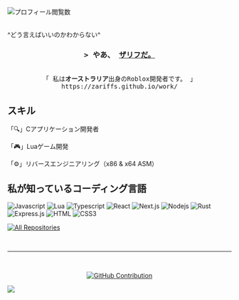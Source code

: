 ![プロフィール閲覧数](https://komarev.com/ghpvc/?username=Zariffs&style=for-the-badge) 
<!--![プロフィール閲覧数](https://komarev.com/ghpvc/?username=Zariffs&style=for-the-badge&base=4525393) -->
<br>
^どう言えばいいのかわからない^

<!--[![wakatime](https://wakatime.com/badge/user/eebb3dd8-d9b2-40de-9b88-6fd6cac99dbc.svg)](https://wakatime.com/@eebb3dd8-d9b2-40de-9b88-6fd6cac99dbc)-->

<!-- Intro  -->
<h3 align="center">
        <samp>&gt; やあ、
                <b><a target="_blank" href="https://example.com">ザリフだ。</a></b>
        </samp>
</h3>


<p align="center"> 
  <samp>
    <br>
    「 私は<b>オーストラリア</b>出身のRoblox開発者です。 」
    <br>
          https://zariffs.github.io/work/
    <br>
  </samp>
</p>

## スキル

「🔍」Cアプリケーション開発者

「🎮」Luaゲーム開発

「⚙️」リバースエンジニアリング（x86 & x64 ASM）

## 私が知っているコーディング言語

![Javascript](https://img.shields.io/badge/Javascript-F0DB4F?style=for-the-badge&labelColor=black&logo=javascript&logoColor=F0DB4F)
![Lua](https://img.shields.io/badge/Lua-2C2D72?style=for-the-badge&labelColor=black&logo=lua&logoColor=2C2D72)
![Typescript](https://img.shields.io/badge/Typescript-007acc?style=for-the-badge&labelColor=black&logo=typescript&logoColor=007acc)
![React](https://img.shields.io/badge/-React-61DBFB?style=for-the-badge&labelColor=black&logo=react&logoColor=61DBFB)
![Next.js](https://img.shields.io/badge/next.js-000000?style=for-the-badge&logo=nextdotjs&logoColor=white)
![Nodejs](https://img.shields.io/badge/Nodejs-3C873A?style=for-the-badge&labelColor=black&logo=node.js&logoColor=3C873A)
![Rust](https://img.shields.io/badge/Rust-000000?style=for-the-badge&labelColor=black&logo=rust&logoColor=FFFFFF)
![Express.js](https://img.shields.io/badge/Express.js-000000?style=for-the-badge&logo=express&logoColor=white)
![HTML](https://img.shields.io/badge/HTML5-E34F26?style=for-the-badge&logo=html5&logoColor=white)
![CSS3](https://img.shields.io/badge/CSS3-1572B6?style=for-the-badge&logo=css3&logoColor=white)
<br/>



<p align="left">
  <a href="https://github.com/Zariffs?tab=repositories" target="_blank"><img alt="All Repositories" title="All Repositories" src="https://img.shields.io/badge/-All%20Repos-2962FF?style=for-the-badge&logo=koding&logoColor=white"/></a>
</p>

<br/>
<hr/>
<br/>

<p align="center">
  <a href="https://github.com/Zariffs">
    <img src="https://github-profile-summary-cards.vercel.app/api/cards/profile-details?username=Zariffs&theme=ayu_mirage" alt="GitHub Contribution"/>
  </a>
</p>

<!-- 
<a> 
    <a href="https://github.com/Zariffs"><img alt="Github Stats" src="https://denvercoder1-github-readme-stats.vercel.app/api?username=Zariffs&show_icons=true&count_private=true&theme=react&border_color=7F3FBF&bg_color=0D1117&title_color=F85D7F&icon_color=F8D866" height="192px" width="49.5%"/></a>
  <a href="https://github.com/Zariffs"><img alt="Top Languages" src="https://denvercoder1-github-readme-stats.vercel.app/api/top-langs/?username=Zariffs&langs_count=8&layout=compact&theme=react&border_color=7F3FBF&bg_color=0D1117&title_color=F85D7F&icon_color=F8D866" height="192px" width="49.5%"/></a>
  <br/>
</a>

![Graph](https://github-readme-activity-graph.vercel.app/graph?username=Zariffs&custom_title=GitHub%20Activity%20Graph&bg_color=0D1117&color=7F3FBF&line=7F3FBF&point=7F3FBF&area_color=FFFFFF&title_color=FFFFFF&area=true)
-->

![](https://hit.yhype.me/github/profile?user_id=117697918)

